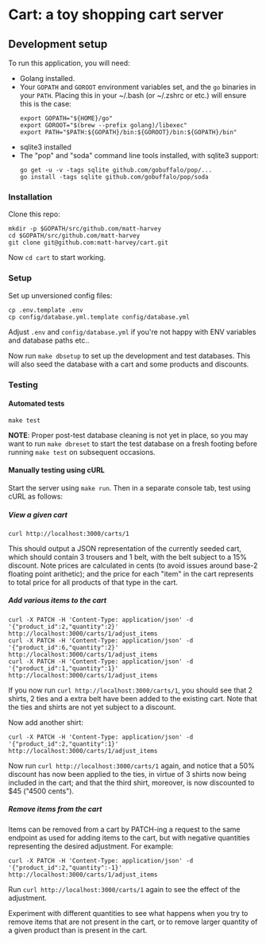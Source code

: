 # Cart: a toy shopping cart server

## Development setup

To run this application, you will need:

* Golang installed.
* Your `GOPATH` and `GOROOT` environment variables set, and the `go` binaries in your `PATH`. Placing
  this in your ~/.bash (or ~/.zshrc or etc.) will ensure this is the case:
  ```
  export GOPATH="${HOME}/go"
  export GOROOT="$(brew --prefix golang)/libexec"
  export PATH="$PATH:${GOPATH}/bin:${GOROOT}/bin:${GOPATH}/bin"
  ```
* sqlite3 installed
* The "pop" and "soda" command line tools installed, with sqlite3 support:
  ```
  go get -u -v -tags sqlite github.com/gobuffalo/pop/...
  go install -tags sqlite github.com/gobuffalo/pop/soda
  ```

### Installation

Clone this repo:

```
mkdir -p $GOPATH/src/github.com/matt-harvey
cd $GOPATH/src/github.com/matt-harvey
git clone git@github.com:matt-harvey/cart.git
```

Now `cd cart` to start working.

### Setup

Set up unversioned config files:

```
cp .env.template .env
cp config/database.yml.template config/database.yml
```

Adjust `.env` and `config/database.yml` if you're not happy with ENV variables and
database paths etc..

Now run `make dbsetup` to set up the development and test databases. This will also
seed the database with a cart and some products and discounts.

### Testing

#### Automated tests

`make test`

**NOTE**: Proper post-test database cleaning is not yet in place, so you may want to run
`make dbreset` to start the test database on a fresh footing before running `make test` on
subsequent occasions.

#### Manually testing using cURL

Start the server using `make run`. Then in a separate console tab, test using cURL as
follows:

##### View a given cart

`curl http://localhost:3000/carts/1`

This should output a JSON representation of the currently seeded cart, which should contain
3 trousers and 1 belt, with the belt subject to a 15% discount. Note prices are calculated in
cents (to avoid issues around base-2 floating point arithetic); and the price for each
"item" in the cart represents to total price for all products of that type in the cart.

##### Add various items to the cart

```
curl -X PATCH -H 'Content-Type: application/json' -d '{"product_id":2,"quantity":2}' http://localhost:3000/carts/1/adjust_items
curl -X PATCH -H 'Content-Type: application/json' -d '{"product_id":6,"quantity":2}' http://localhost:3000/carts/1/adjust_items
curl -X PATCH -H 'Content-Type: application/json' -d '{"product_id":1,"quantity":1}' http://localhost:3000/carts/1/adjust_items
```

If you now run `curl http://localhost:3000/carts/1`, you should see that 2 shirts, 2 ties and a
extra belt have been added to the existing cart. Note that the ties and shirts are not yet subject to a
discount.

Now add another shirt:

```
curl -X PATCH -H 'Content-Type: application/json' -d '{"product_id":2,"quantity":1}' http://localhost:3000/carts/1/adjust_items
```

Now run `curl http://localhost:3000/carts/1` again, and notice that a 50% discount has now been
applied to the ties, in virtue of 3 shirts now being included in the cart; and that the third shirt,
moreover, is now discounted to $45 ("4500 cents").

##### Remove items from the cart

Items can be removed from a cart by PATCH-ing a request to the same endpoint as used for adding items to the cart,
but with negative quantities representing the desired adjustment. For example:

```
curl -X PATCH -H 'Content-Type: application/json' -d '{"product_id":2,"quantity":-1}' http://localhost:3000/carts/1/adjust_items
```

Run `curl http://localhost:3000/carts/1` again to see the effect of the adjustment.

Experiment with different quantities to see what happens when you try to remove items that are not
present in the cart, or to remove larger quantity of a given product than is present in the cart.

